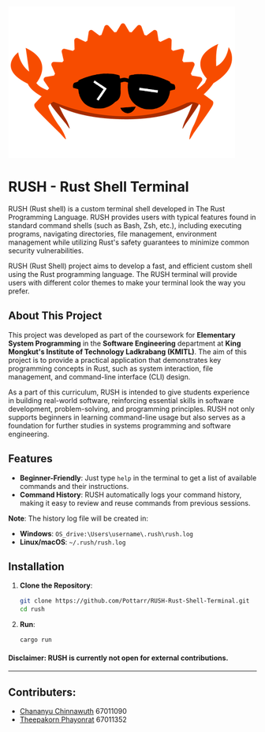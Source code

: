 ![RUSH Logo](RUSH.png)

# RUSH - Rust Shell Terminal

RUSH (Rust shell) is a custom terminal shell developed in The Rust Programming Language. RUSH provides users with typical features found in standard command shells (such as Bash, Zsh, etc.), including executing programs, navigating directories, file management, environment management while utilizing Rust's safety guarantees to minimize common security vulnerabilities.

RUSH (Rust Shell) project aims to develop a fast, and efficient custom shell using the Rust programming language. The RUSH terminal will provide users with different color themes to make your terminal look the way you prefer.

## About This Project

This project was developed as part of the coursework for **Elementary System Programming** in the **Software Engineering** department at **King Mongkut's Institute of Technology Ladkrabang (KMITL)**. The aim of this project is to provide a practical application that demonstrates key programming concepts in Rust, such as system interaction, file management, and command-line interface (CLI) design.

As a part of this curriculum, RUSH is intended to give students experience in building real-world software, reinforcing essential skills in software development, problem-solving, and programming principles. RUSH not only supports beginners in learning command-line usage but also serves as a foundation for further studies in systems programming and software engineering.

## Features

-   **Beginner-Friendly**: Just type `help` in the terminal to get a list of available commands and their instructions.
-   **Command History**: RUSH automatically logs your command history, making it easy to review and reuse commands from previous sessions.

**Note**: The history log file will be created in:

-   **Windows**: `OS_drive:\Users\username\.rush\rush.log`
-   **Linux/macOS**: `~/.rush/rush.log`

## Installation

1. **Clone the Repository**:
    ```bash
    git clone https://github.com/Pottarr/RUSH-Rust-Shell-Terminal.git
    cd rush
    ```
2. **Run**:
    ```bash
    cargo run
    ```

#### Disclaimer: RUSH is currently not open for external contributions.

<hr>

## Contributers:

-   [Chananyu Chinnawuth](https://github.com/Krakenlord5) 67011090
-   [Theepakorn Phayonrat](https://github.com/Pottarr) 67011352

